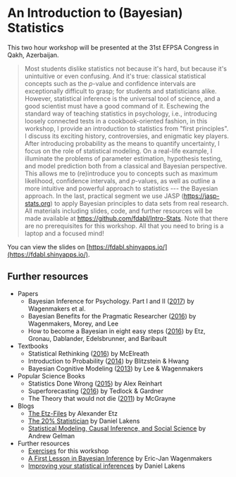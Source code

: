 # An Introduction to (Bayesian) Statistics

This two hour workshop will be presented at the 31st EFPSA Congress in Qakh, Azerbaijan.

> Most students dislike statistics not because it's hard, but because it's unintuitive or even confusing. And it's true: classical statistical concepts such as the *p*-value and confidence intervals are exceptionally difficult to grasp; for students and statisticians alike. However, statistical inference is the universal tool of science, and a good scientist must have a good command of it. Eschewing the standard way of teaching statistics in psychology, i.e., introducing loosely connected tests in a cookbook-oriented fashion, in this workshop, I provide an introduction to statistics from "first principles". I discuss its exciting history, controversies, and enigmatic key players. After introducing probability as the means to quantify uncertainty, I focus on the role of statistical modeling. On a real-life example, I illuminate the problems of parameter estimation, hypothesis testing, and model prediction both from a classical and Bayesian perspective. This allows me to (re)introduce you to concepts such as maximum likelihood, confidence intervals, and *p*-values, as well as outline a more intuitive and powerful approach to statistics --- the Bayesian approach. In the last, practical segment we use JASP (https://jasp-stats.org) to apply Bayesian principles to data sets from real research. All materials including slides, code, and further resources will be made available at https://github.com/fdabl/Intro-Stats. Note that there are no prerequisites for this workshop. All that you need to bring is a laptop and a focused mind!

You can view the slides on [https://fdabl.shinyapps.io/](https://fdabl.shinyapps.io/).

## Further resources
- Papers
    - Bayesian Inference for Psychology. Part I and II ([2017](https://osf.io/m6bi8/)) by Wagenmakers et al.
    - Bayesian Benefits for the Pragmatic Researcher ([2016](http://journals.sagepub.com/doi/pdf/10.1177/0963721416643289)) by Wagenmakers, Morey, and Lee
    - How to become a Bayesian in eight easy steps ([2016](https://osf.io/8wkpd/)) by Etz, Gronau, Dablander, Edelsbrunner, and Baribault
- Textbooks
    - Statistical Rethinking ([2016](http://andrewgelman.com/2016/01/15/mcelreaths-statistial-rethinking-a-bayesian-course-with-examples-in-r-and-stan/)) by McElreath
    - Introduction to Probability ([2014](https://www.crcpress.com/Introduction-to-Probability/Blitzstein-Hwang/p/book/9781466575578)) by Blitzstein & Hwang
    - Bayesian Cognitive Modeling ([2013](https://bayesmodels.com/)) by Lee & Wagenmakers
- Popular Science Books
    - Statistics Done Wrong ([2015](https://www.statisticsdonewrong.com/)) by Alex Reinhart
    - Superforecasting ([2016](https://www.goodreads.com/book/show/23995360-superforecasting)) by Tedlock & Gardner
    - The Theory that would not die ([2011](http://www.mcgrayne.com/the_theory_that_would_not_die__how_bayes__rule_cracked_the_enigma_code__hunted_d_107493.htm)) by McGrayne
- Blogs
    - [The Etz-Files](https://alexanderetz.com/) by Alexander Etz
    - [The 20% Statistician](https://daniellakens.blogspot.de/) by Daniel Lakens
    - [Statistical Modeling, Causal Inference, and Social Science](http://andrewgelman.com/) by Andrew Gelman
- Further resources
    - [Exercises](https://github.com/fdabl/Intro-Stats/blob/master/exercises/exercises.pdf) for this workshop
    - [A First Lesson in Bayesian Inference](http://lmpp10e-mucesm.srv.mwn.de:3838/felix/BayesLessons/BayesianLesson1.Rmd) by Eric-Jan Wagenmakers
    - [Improving your statistical inferences](https://www.coursera.org/learn/statistical-inferences/home/welcome) by Daniel Lakens